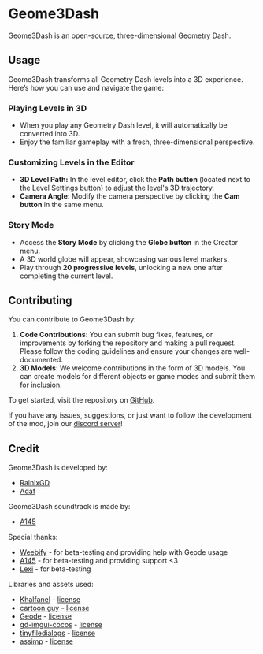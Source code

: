 # Geome3Dash

Geome3Dash is an open-source, three-dimensional Geometry Dash.

## Usage

Geome3Dash transforms all Geometry Dash levels into a 3D experience. Here’s how you can use and navigate the game:

### Playing Levels in 3D
- When you play any Geometry Dash level, it will automatically be converted into 3D.
- Enjoy the familiar gameplay with a fresh, three-dimensional perspective.

### Customizing Levels in the Editor
- **3D Level Path:** In the level editor, click the **Path button** (located next to the Level Settings button) to adjust the level's 3D trajectory.
- **Camera Angle:** Modify the camera perspective by clicking the **Cam button** in the same menu.

### Story Mode
- Access the **Story Mode** by clicking the **Globe button** in the Creator menu.
- A 3D world globe will appear, showcasing various level markers.
- Play through **20 progressive levels**, unlocking a new one after completing the current level.

## Contributing

You can contribute to Geome3Dash by:

1. **Code Contributions**: You can submit bug fixes, features, or improvements by forking the repository and making a pull request. Please follow the coding guidelines and ensure your changes are well-documented.
2. **3D Models**: We welcome contributions in the form of 3D models. You can create models for different objects or game modes and submit them for inclusion.

To get started, visit the repository on [GitHub](https://github.com/adafcaefc/Geome3Dash/).

If you have any issues, suggestions, or just want to follow the development of the mod, join our [discord server](https://discord.gg/CAVBVgMnSD)!

## Credit

Geome3Dash is developed by:

* [RainixGD](https://www.youtube.com/@rainixgd)
* [Adaf](https://www.youtube.com/@adaf3003)

Geome3Dash soundtrack is made by:

* [A145](https://www.youtube.com/@A145)

Special thanks:

* [Weebify](https://www.youtube.com/channel/UCAE-cJ-exfnSlq0Ddkd985g) - for beta-testing and providing help with Geode usage
* [A145](https://www.youtube.com/@A145) - for beta-testing and providing support <3
* [Lexi](https://github.com/KontrollFreek) - for beta-testing 

Libraries and assets used:

* [Khalfanel](https://sketchfab.com/Khalfan_el) - [license](https://creativecommons.org/licenses/by/4.0/)
* [cartoon guy](https://sketchfab.com/1003224735) - [license](https://creativecommons.org/licenses/by/4.0/)
* [Geode](https://github.com/orgs/geode-sdk/people) - [license](https://github.com/geode-sdk/geode/blob/main/LICENSE.txt)
* [gd-imgui-cocos](https://github.com/matcool/gd-imgui-cocos/tree/geode) - [license](https://github.com/matcool/gd-imgui-cocos/blob/geode/LICENSE)
* [tinyfiledialogs](https://sourceforge.net/projects/tinyfiledialogs) - [license](https://sourceforge.net/projects/tinyfiledialogs/files/README.txt/download)
* [assimp](https://github.com/assimp/assimp) - [license](https://github.com/assimp/assimp/blob/master/LICENSE)
